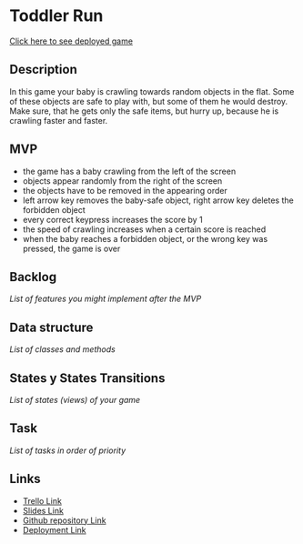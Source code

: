 # Toddler Run

[Click here to see deployed game](http://github.com)


## Description
In this game your baby is crawling towards random objects in the flat. Some of these objects are safe to play with, but some of them he would destroy. Make sure, that he gets only the safe items, but hurry up, because he is crawling faster and faster.


## MVP

- the game has a baby crawling from the left of the screen
- objects appear randomly from the right of the screen
- the objects have to be removed in the appearing order
- left arrow key removes the baby-safe object, right arrow key deletes the forbidden object
- every correct keypress increases the score by 1
- the speed of crawling increases when a certain score is reached
- when the baby reaches a forbidden object, or the wrong key was pressed, the game is over


## Backlog
_List of features you might implement after the MVP_


## Data structure
_List of classes and methods_


## States y States Transitions
_List of states (views) of your game_


## Task
_List of tasks in order of priority_


## Links

- [Trello Link](https://trello.com)
- [Slides Link](http://slides.com)
- [Github repository Link](http://github.com)
- [Deployment Link](http://github.com)
